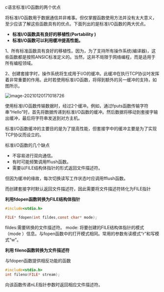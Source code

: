 c语言标准I/O函数的两个优点

将标准I/O函数用于数据通信并非难事。但仅掌握函数使用方法并没有太大意义，至少应该了解这些函数具有的优点。下面列出的是标准I/O函数的两大优点。

* **标准I/O函数具有良好的移植性(Portability )**
* **标准I/O函数可以利用缓冲提高性能。**



1、所有标准函数具有良好的移植性。因为，为了支持所有操作系统(编译器)，这些函数都是按照ANSIC标准定义的。当然，这并不局限于网络编程，而是适用于所有编程领域。



2、创建套接字时，操作系统将生成用于I/O的缓冲。此缓冲在执行TCP协议吋发挥着非常重要的作用。此时若使用标准I/O函数，将得到额外的另一缓冲的支持，如图所示。

![image-20210120171018726](C:\Users\55018\AppData\Roaming\Typora\typora-user-images\image-20210120171018726.png)

使用标准I/O函数传输数据时，经过2个缓冲。例如，通过fputs函数传输字符串“Hello”时，首先将数据传递到标准I/O函数的缓冲。然后数据将移动到套接字输出缓冲，最后将字符串发送到对方主机。

标准I/O函数缓冲的主要目的是为了提高性能，但套接字中的缓冲主要是为了实现TCP协议而设立的。



标准I/O函数的几个缺点


* 不容易进行双向通信。
* 有时可能频繁调用ffiush函数。
* 需要以FILE结构体指针的形式返回文件描述符。



但因为缓冲的缘故，每次切换读写工作状态吋应调用fflush函数。

而创建套接字时默认返回文件描述符，因此需要将文件描述符转化为FILE指针

**利用fdopen函数转换为FILE结构体指针**

```c
#include<stdio.h>

FILE* fdopen(int fildes,const char* mode);

```

fildes:需要转换的文件描述符。
mode: 将要创建的FILE结构体指针的模式（mode ）信息。与fopen函数中的打开模式相同。常用的参数有读模式“r”和写模式“w”。



**利用 fileno函数转换为文件描述符**

与fdopen函数提供相反功能的函数

```c
#include<stdio.h>
int fileno(FILE* stream);

```

向该函数传递nLE指针参数时返回相应文件描述符。